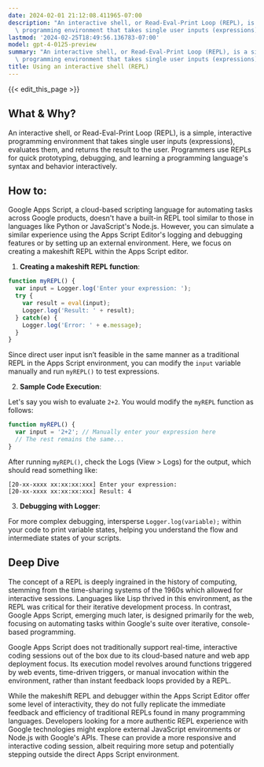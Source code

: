 ```yaml
---
date: 2024-02-01 21:12:08.411965-07:00
description: "An interactive shell, or Read-Eval-Print Loop (REPL), is a simple, interactive\
  \ programming environment that takes single user inputs (expressions),\u2026"
lastmod: '2024-02-25T18:49:56.136783-07:00'
model: gpt-4-0125-preview
summary: "An interactive shell, or Read-Eval-Print Loop (REPL), is a simple, interactive\
  \ programming environment that takes single user inputs (expressions),\u2026"
title: Using an interactive shell (REPL)
---
```


{{< edit_this_page >}}

## What & Why?

An interactive shell, or Read-Eval-Print Loop (REPL), is a simple, interactive programming environment that takes single user inputs (expressions), evaluates them, and returns the result to the user. Programmers use REPLs for quick prototyping, debugging, and learning a programming language's syntax and behavior interactively.

## How to:

Google Apps Script, a cloud-based scripting language for automating tasks across Google products, doesn't have a built-in REPL tool similar to those in languages like Python or JavaScript's Node.js. However, you can simulate a similar experience using the Apps Script Editor's logging and debugging features or by setting up an external environment. Here, we focus on creating a makeshift REPL within the Apps Script editor.

1. **Creating a makeshift REPL function**:

```javascript
function myREPL() {
  var input = Logger.log('Enter your expression: ');
  try {
    var result = eval(input);
    Logger.log('Result: ' + result);
  } catch(e) {
    Logger.log('Error: ' + e.message);
  }
}
```

Since direct user input isn’t feasible in the same manner as a traditional REPL in the Apps Script environment, you can modify the `input` variable manually and run `myREPL()` to test expressions.

2. **Sample Code Execution**:

Let's say you wish to evaluate `2+2`. You would modify the `myREPL` function as follows:

```javascript
function myREPL() {
  var input = '2+2'; // Manually enter your expression here
  // The rest remains the same...
}
```

After running `myREPL()`, check the Logs (View > Logs) for the output, which should read something like:

```
[20-xx-xxxx xx:xx:xx:xxx] Enter your expression:
[20-xx-xxxx xx:xx:xx:xxx] Result: 4
```

3. **Debugging with Logger**:

For more complex debugging, intersperse `Logger.log(variable);` within your code to print variable states, helping you understand the flow and intermediate states of your scripts.

## Deep Dive

The concept of a REPL is deeply ingrained in the history of computing, stemming from the time-sharing systems of the 1960s which allowed for interactive sessions. Languages like Lisp thrived in this environment, as the REPL was critical for their iterative development process. In contrast, Google Apps Script, emerging much later, is designed primarily for the web, focusing on automating tasks within Google's suite over iterative, console-based programming.

Google Apps Script does not traditionally support real-time, interactive coding sessions out of the box due to its cloud-based nature and web app deployment focus. Its execution model revolves around functions triggered by web events, time-driven triggers, or manual invocation within the environment, rather than instant feedback loops provided by a REPL.

While the makeshift REPL and debugger within the Apps Script Editor offer some level of interactivity, they do not fully replicate the immediate feedback and efficiency of traditional REPLs found in many programming languages. Developers looking for a more authentic REPL experience with Google technologies might explore external JavaScript environments or Node.js with Google's APIs. These can provide a more responsive and interactive coding session, albeit requiring more setup and potentially stepping outside the direct Apps Script environment.
